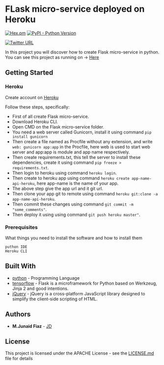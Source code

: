 # FLask micro-service deployed on Heroku

[![Hex.pm](https://img.shields.io/hexpm/l/plug.svg)](https://github.com/junaidfiaz143/Flask-Jquery-Calculator/blob/master/LICENSE) [![PyPI - Python Version](https://img.shields.io/pypi/pyversions/Django.svg)](https://www.python.org/)


[![Twitter URL](https://img.shields.io/twitter/url/http/shields.io.svg?style=social)](https://twitter.com/intent/tweet?text=Flask%20micro-service%20deployed%20on%20Heroku(flask-calculator-api-heroku.herokuapp.com)%20https://github.com/junaidfiaz143/Flask-Jquery-Calculator&&via=junaidfiaz143&hashtags=Micro-Service,Flask,Heroku,Jquery,developer)

In this project you will discover how to create Flask micro-service in python.
You can see this project as running on -> [Here](https://flask-calculator-api-heroku.herokuapp.com)

## Getting Started

### Heroku
Create account on [Heroku](https://www.heroku.com)

Follow these steps, specifically:

+	First of all create Flask micro-service.
+	Download Heroku CLI.
+	Open CMD on the Flask micro-service folder.
+	You need a web server called Gunicorn, install it using command ```pip install gunicorn```
+	Then create a file named as Procfile without any extension, and write ```web: gunicorn app:app``` in the Procfile, here web is used to start web server and app:app is module and app name respectively.
+	Then create requirements.txt, this tell the server to install these dependencies, create it using command ```pip freeze > requirements.txt```.
+	Then login to heroku using command ```heroku login```.
+	Then create to heroku app using command ```heroku create app-name-api-heroku```, here app-name is the name of your app.
+	The above step give the app url and it git url.
+	Then clone your app git to remote using command ```heroku git:clone -a app-name-api-heroku```.
+	Then commit these changes using command ```git commit -m "some_comments"```.
+	Then deploy it using using command ```git push heroku master"```.

### Prerequisites

What things you need to install the software and how to install them

```
puthon IDE
Heroku CLI
```
<!-- 
## Deployment

Add additional notes about how to deploy this on a live system -->

## Built With

* [python](https://www.python.org/) - Programming Language
* [tensorflow](http://flask.pocoo.org/) - Flask is a microframework for Python based on Werkzeug, Jinja 2 and good intentions.
* [jQuery](https://jquery.com/) - jQuery is a cross-platform JavaScript library designed to simplify the client-side scripting of HTML.

## Authors

* **M.Junaid Fiaz** - [JD](https://github.com/junaidfiaz143)
<!-- 
See also the list of [contributors](https://github.com/your/project/contributors) who participated in this project. -->

## License

This project is licensed under the APACHE License - see the [LICENSE.md](LICENSE) file for details
<!-- 
## Acknowledgments

* Hat tip to anyone whose code was used
* Inspiration
* etc -->

